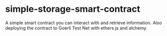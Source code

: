 # simple-storage-smart-contract
A simple smart contract you can interact with and retrieve information. Also deploying the contract to Goerli Test Net with ethers.js and alchemy.

